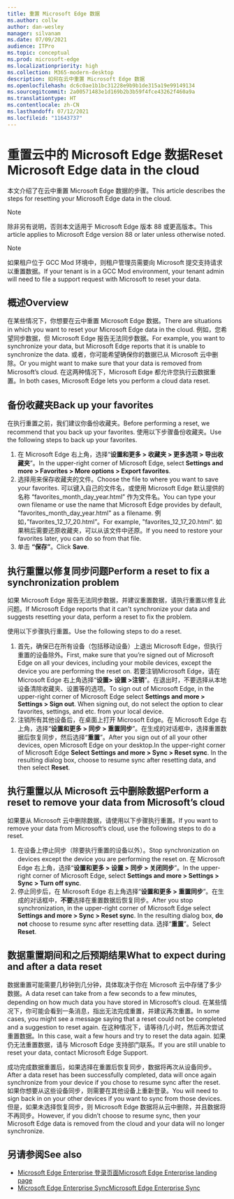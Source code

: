 ```yaml
---
title: 重置 Microsoft Edge 数据
ms.author: collw
author: dan-wesley
manager: silvanam
ms.date: 07/09/2021
audience: ITPro
ms.topic: conceptual
ms.prod: microsoft-edge
ms.localizationpriority: high
ms.collection: M365-modern-desktop
description: 如何在云中重置 Microsoft Edge 数据
ms.openlocfilehash: dc6c0ae1b1bc31228e9b9b1de315a19e99149134
ms.sourcegitcommit: 2a00571483e1d169b2b3b59f4fce43262f460a9a
ms.translationtype: HT
ms.contentlocale: zh-CN
ms.lasthandoff: 07/12/2021
ms.locfileid: "11643737"
---
```

# <a name="reset-microsoft-edge-data-in-the-cloud"></a><span data-ttu-id="d6d81-103">重置云中的 Microsoft Edge 数据</span><span class="sxs-lookup"><span data-stu-id="d6d81-103">Reset Microsoft Edge data in the cloud</span></span>

<span data-ttu-id="d6d81-104">本文介绍了在云中重置 Microsoft Edge 数据的步骤。</span><span class="sxs-lookup"><span data-stu-id="d6d81-104">This article describes the steps for resetting your Microsoft Edge data in the cloud.</span></span>

> [!NOTE]
> <span data-ttu-id="d6d81-105">除非另有说明，否则本文适用于 Microsoft Edge 版本 88 或更高版本。</span><span class="sxs-lookup"><span data-stu-id="d6d81-105">This article applies to Microsoft Edge version 88 or later unless otherwise noted.</span></span>

> [!NOTE]
> <span data-ttu-id="d6d81-106">如果租户位于 GCC Mod 环境中，则租户管理员需要向 Microsoft 提交支持请求以重置数据。</span><span class="sxs-lookup"><span data-stu-id="d6d81-106">If your tenant is in a GCC Mod environment, your tenant admin will need to file a support request with Microsoft to reset your data.</span></span>

## <a name="overview"></a><span data-ttu-id="d6d81-107">概述</span><span class="sxs-lookup"><span data-stu-id="d6d81-107">Overview</span></span>

<span data-ttu-id="d6d81-108">在某些情况下，你想要在云中重置 Microsoft Edge 数据。</span><span class="sxs-lookup"><span data-stu-id="d6d81-108">There are situations in which you want to reset your Microsoft Edge data in the cloud.</span></span> <span data-ttu-id="d6d81-109">例如，您希望同步数据，但 Microsoft Edge 报告无法同步数据。</span><span class="sxs-lookup"><span data-stu-id="d6d81-109">For example,  you want to synchronize your data, but Microsoft Edge reports that it is unable to synchronize the data.</span></span> <span data-ttu-id="d6d81-110">或者，你可能希望确保你的数据已从 Microsoft 云中删除。</span><span class="sxs-lookup"><span data-stu-id="d6d81-110">Or you might want to make sure that your data is removed from Microsoft’s cloud.</span></span> <span data-ttu-id="d6d81-111">在这两种情况下，Microsoft Edge 都允许您执行云数据重置。</span><span class="sxs-lookup"><span data-stu-id="d6d81-111">In both cases, Microsoft Edge lets you perform a cloud data reset.</span></span>

## <a name="back-up-your-favorites"></a><span data-ttu-id="d6d81-112">备份收藏夹</span><span class="sxs-lookup"><span data-stu-id="d6d81-112">Back up your favorites</span></span>

<span data-ttu-id="d6d81-113">在执行重置之前，我们建议你备份收藏夹。</span><span class="sxs-lookup"><span data-stu-id="d6d81-113">Before performing a reset, we recommend that you back up your favorites.</span></span> <span data-ttu-id="d6d81-114">使用以下步骤备份收藏夹。</span><span class="sxs-lookup"><span data-stu-id="d6d81-114">Use the following steps to back up your favorites.</span></span>

1. <span data-ttu-id="d6d81-115">在 Microsoft Edge 右上角，选择“**设置和更多 > 收藏夹 > 更多选项 > 导出收藏夹**”。</span><span class="sxs-lookup"><span data-stu-id="d6d81-115">In the upper-right corner of Microsoft Edge, select **Settings and more > Favorites > More options > Export favorites**.</span></span>
2. <span data-ttu-id="d6d81-116">选择用来保存收藏夹的文件。</span><span class="sxs-lookup"><span data-stu-id="d6d81-116">Choose the file to where you want to save your favorites.</span></span> <span data-ttu-id="d6d81-117">可以键入自己的文件名，或使用 Microsoft Edge 默认提供的名称 “favorites_month_day_year.html” 作为文件名。</span><span class="sxs-lookup"><span data-stu-id="d6d81-117">You can type your own filename or use the name that Microsoft Edge provides by default,  "favorites_month_day_year.html" as a filename.</span></span> <span data-ttu-id="d6d81-118">例如，”favorites_12_17_20.html”。</span><span class="sxs-lookup"><span data-stu-id="d6d81-118">For example, "favorites_12_17_20.html".</span></span> <span data-ttu-id="d6d81-119">如果稍后需要还原收藏夹，可以从该文件中还原。</span><span class="sxs-lookup"><span data-stu-id="d6d81-119">If you need to restore your favorites later, you can do so from that file.</span></span>
3. <span data-ttu-id="d6d81-120">单击 **“保存”**。</span><span class="sxs-lookup"><span data-stu-id="d6d81-120">Click **Save**.</span></span>

## <a name="perform-a-reset-to-fix-a-synchronization-problem"></a><span data-ttu-id="d6d81-121">执行重置以修复同步问题</span><span class="sxs-lookup"><span data-stu-id="d6d81-121">Perform a reset to fix a synchronization problem</span></span>

<span data-ttu-id="d6d81-122">如果 Microsoft Edge 报告无法同步数据，并建议重置数据，请执行重置以修复此问题。</span><span class="sxs-lookup"><span data-stu-id="d6d81-122">If Microsoft Edge reports that it can't synchronize your data and suggests resetting your data, perform a reset to fix the problem.</span></span>

<span data-ttu-id="d6d81-123">使用以下步骤执行重置。</span><span class="sxs-lookup"><span data-stu-id="d6d81-123">Use the following steps to do a reset.</span></span>

1. <span data-ttu-id="d6d81-124">首先，确保已在所有设备（包括移动设备）上退出 Microsoft Edge，但执行重置的设备除外。</span><span class="sxs-lookup"><span data-stu-id="d6d81-124">First, make sure that you’re signed out of Microsoft Edge on all your devices, including your mobile devices, except the device you are performing the reset on.</span></span> <span data-ttu-id="d6d81-125">若要注销Microsoft Edge，请在 Microsoft Edge 右上角选择“**设置> 设置 >注销**”。在退出时，不要选择从本地设备清除收藏夹、设置等的选项。</span><span class="sxs-lookup"><span data-stu-id="d6d81-125">To sign out of Microsoft Edge, in the upper-right corner of Microsoft Edge select **Settings and more > Settings > Sign out**. When signing out, do not select the option to clear favorites, settings, and etc. from your local device.</span></span>
2. <span data-ttu-id="d6d81-126">注销所有其他设备后，在桌面上打开 Microsoft Edge。在 Microsoft Edge 右上角，选择“**设置和更多 > 同步 > 重置同步**”。在生成的对话框中，选择重置数据后恢复同步，然后选择“**重置**”。</span><span class="sxs-lookup"><span data-stu-id="d6d81-126">After you sign out of all your other devices, open Microsoft Edge on your desktop.In the upper-right corner of Microsoft Edge **Select Settings and more > Sync > Reset sync**. In the resulting dialog box, choose to resume sync after resetting data, and then select **Reset**.</span></span>

## <a name="perform-a-reset-to-remove-your-data-from-microsofts-cloud"></a><span data-ttu-id="d6d81-127">执行重置以从 Microsoft 云中删除数据</span><span class="sxs-lookup"><span data-stu-id="d6d81-127">Perform a reset to remove your data from Microsoft’s cloud</span></span>

<span data-ttu-id="d6d81-128">如果要从 Microsoft 云中删除数据，请使用以下步骤执行重置。</span><span class="sxs-lookup"><span data-stu-id="d6d81-128">If you want to remove your data from Microsoft’s cloud, use the following steps to do a reset.</span></span>

1. <span data-ttu-id="d6d81-129">在设备上停止同步（除要执行重置的设备以外）。</span><span class="sxs-lookup"><span data-stu-id="d6d81-129">Stop synchronization on devices except the device you are performing the reset on.</span></span>  <span data-ttu-id="d6d81-130">在 Microsoft Edge 右上角，选择“**设置和更多 > 设置 > 同步 > 关闭同步**”。</span><span class="sxs-lookup"><span data-stu-id="d6d81-130">In the upper-right corner of Microsoft Edge, select **Settings and more > Settings > Sync > Turn off sync**.</span></span>  
2. <span data-ttu-id="d6d81-131">停止同步后，在 Microsoft Edge 右上角选择“**设置和更多 > 重置同步**”。在生成的对话框中，**不要**选择在重置数据后恢复同步。</span><span class="sxs-lookup"><span data-stu-id="d6d81-131">After you stop synchronization, in the upper-right corner of Microsoft Edge select **Settings and more > Sync > Reset sync**. In the resulting dialog box, **do not** choose to resume sync after resetting data.</span></span> <span data-ttu-id="d6d81-132">选择“**重置**”。</span><span class="sxs-lookup"><span data-stu-id="d6d81-132">Select **Reset**.</span></span>

## <a name="what-to-expect-during-and-after-a-data-reset"></a><span data-ttu-id="d6d81-133">数据重置期间和之后预期结果</span><span class="sxs-lookup"><span data-stu-id="d6d81-133">What to expect during and after a data reset</span></span>

<span data-ttu-id="d6d81-134">数据重置可能需要几秒钟到几分钟，具体取决于你在 Microsoft 云中存储了多少数据。</span><span class="sxs-lookup"><span data-stu-id="d6d81-134">A data reset can take from a few seconds to a few minutes, depending on how much data you have stored in Microsoft’s cloud.</span></span> <span data-ttu-id="d6d81-135">在某些情况下，你可能会看到一条消息，指出无法完成重置，并建议再次重置。</span><span class="sxs-lookup"><span data-stu-id="d6d81-135">In some cases, you might see a message saying that a reset could not be completed and a suggestion to reset again.</span></span> <span data-ttu-id="d6d81-136">在这种情况下，请等待几小时，然后再次尝试重置数据。</span><span class="sxs-lookup"><span data-stu-id="d6d81-136">In this case, wait a few hours and try to reset the data again.</span></span> <span data-ttu-id="d6d81-137">如果仍无法重置数据，请与 Microsoft Edge 支持部门联系。</span><span class="sxs-lookup"><span data-stu-id="d6d81-137">If you are still unable to reset your data, contact Microsoft Edge Support.</span></span>

<span data-ttu-id="d6d81-138">成功完成数据重置后，如果选择在重置后恢复同步，数据将再次从设备同步。</span><span class="sxs-lookup"><span data-stu-id="d6d81-138">After a data reset has been successfully completed, data will once again synchronize from your device if you chose to resume sync after the reset.</span></span> <span data-ttu-id="d6d81-139">如果你想要从这些设备同步，则需要在其他设备上重新登录。</span><span class="sxs-lookup"><span data-stu-id="d6d81-139">You will need to sign back in on your other devices if you want to sync from those devices.</span></span> <span data-ttu-id="d6d81-140">但是，如果未选择恢复同步，则 Microsoft Edge 数据将从云中删除，并且数据将不再同步。</span><span class="sxs-lookup"><span data-stu-id="d6d81-140">However, if you didn’t choose to resume sync, then your Microsoft Edge data is removed from the cloud and your data will no longer synchronize.</span></span>

## <a name="see-also"></a><span data-ttu-id="d6d81-141">另请参阅</span><span class="sxs-lookup"><span data-stu-id="d6d81-141">See also</span></span>

- [<span data-ttu-id="d6d81-142">Microsoft Edge Enterprise 登录页面</span><span class="sxs-lookup"><span data-stu-id="d6d81-142">Microsoft Edge Enterprise landing page</span></span>](https://aka.ms/EdgeEnterprise)
- [<span data-ttu-id="d6d81-143">Microsoft Edge Enterprise Sync</span><span class="sxs-lookup"><span data-stu-id="d6d81-143">Microsoft Edge Enterprise Sync</span></span>](microsoft-edge-enterprise-sync.md)